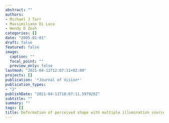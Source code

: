 ```yaml
---
abstract: ""
authors:
- Michael J Tarr
- Massimiliano Di Luca
- Wendy D Zosh
categories: []
date: "2005-01-01"
draft: false
featured: false
image:
  caption: ""
  focal_point: ""
  preview_only: false
lastmod: "2021-04-11T12:07:11+02:00"
projects: []
publication: '*Journal of Vision*'
publication_types:
- "2"
publishDate: "2021-04-11T10:07:11.597920Z"
subtitle: ""
summary: ""
tags: []
title: Deformation of perceived shape with multiple illumination sources
---
```


